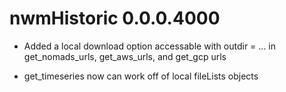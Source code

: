 # nwmHistoric 0.0.0.4000

* Added a local download option accessable with outdir = ... in get_nomads_urls, get_aws_urls, and get_gcp urls

* get_timeseries now can work off of local fileLists objects

